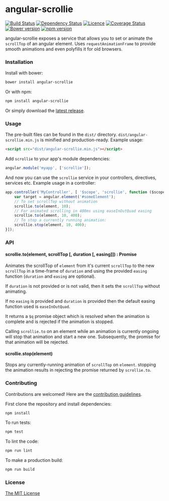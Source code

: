 # angular-scrollie
[![Build Status](https://travis-ci.org/joelmukuthu/angular-scrollie.svg?branch=master)](https://travis-ci.org/joelmukuthu/angular-scrollie) [![Dependency Status](https://david-dm.org/joelmukuthu/angular-scrollie.svg)](https://david-dm.org/joelmukuthu/angular-scrollie) [![Licence](https://img.shields.io/npm/l/angular-scrollie.svg)](https://github.com/joelmukuthu/angular-scrollie/blob/master/LICENSE.md) [![Coverage Status](https://coveralls.io/repos/github/joelmukuthu/angular-scrollie/badge.svg?branch=master)](https://coveralls.io/github/joelmukuthu/angular-scrollie?branch=master) [![Bower version](https://img.shields.io/bower/v/angular-scrollie.svg)](https://github.com/joelmukuthu/angular-scrollie) [![npm version](https://img.shields.io/npm/v/angular-scrollie.svg)](https://www.npmjs.com/package/angular-scrollie)

angular-scrollie exposes a service that allows you to set or animate the `scrollTop`
of an angular element. Uses `requestAnimationFrame` to provide smooth animations
and even polyfills it for old browsers.

### Installation
Install with bower:
```sh
bower install angular-scrollie
```
Or with npm:
```sh
npm install angular-scrollie
```
Or simply download the [latest release](https://github.com/joelmukuthu/angular-scrollie/releases/latest).

### Usage
The pre-built files can be found in the `dist/` directory.
`dist/angular-scrollie.min.js` is minified and production-ready. Example usage:
```html
<script src="dist/angular-scrollie.min.js"></script>
```
Add `scrollie` to your app's module dependencies:
```javascript
angular.module('myapp', ['scrollie']);
```
And now you can use the `scrollie` service in your controllers, directives,
services etc. Example usage in a controller:
```javascript
app.controller('MyController', [ '$scope', 'scrollie', function ($scope, scrollie) {
    var target = angular.element('#someElement');
    // To set scrollTop without animation
    scrollie.to(element, 10);
    // For animated scrolling in 400ms using easeInOutQuad easing
    scrollie.to(element, 10, 400);
    // To stop a currently running animation:
    scrollie.stop(element, 10, 400);
}]);
```

### API
#### scrollie.to(element, scrollTop [, duration [, easing]]) : Promise
Animates the scrollTop of `element` from it's current `scrollTop` to the new `scrollTop` in a time-frame of `duration` and using the provided `easing`
function (`duration` and `easing` are optional).

If `duration` is not provided or is not valid, then it sets the `scrollTop` without animating.

If no `easing` is provided and `duration` is provided then the default easing
function used is `easeInOutQuad`.

It returns a `$q` promise object which is resolved when the animation is
complete and is rejected if the animation is stopped.

Calling `scrollie.to` on an element while an animation is currently ongoing will
stop that animation and start a new one. Subsequently, the promise for that
animation will be rejected.

#### scrollie.stop(element)
Stops any currently-running animation of `scrollTop` on `element`. stopping the
animation results in rejecting the promise returned by `scrollie.to`.

### Contributing
Contributions are welcomed! Here are the [contribution guidelines](CONTRIBUTING.md).

First clone the repository and install dependencies:
```sh
npm install
```
To run tests:
```sh
npm test
```
To lint the code:
```sh
npm run lint
```
To make a production build:
```sh
npm run build
```

### License
[The MIT License](LICENSE.md)
